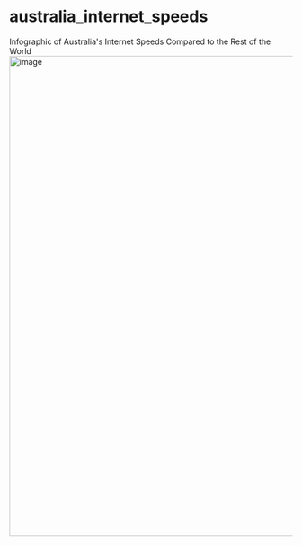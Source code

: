 # australia_internet_speeds
Infographic of Australia's Internet Speeds Compared to the Rest of the World
<img width="853" alt="image" src="https://user-images.githubusercontent.com/109650950/188130626-b8663749-93e4-40fb-8d30-95ea2ce7c3ff.png">
